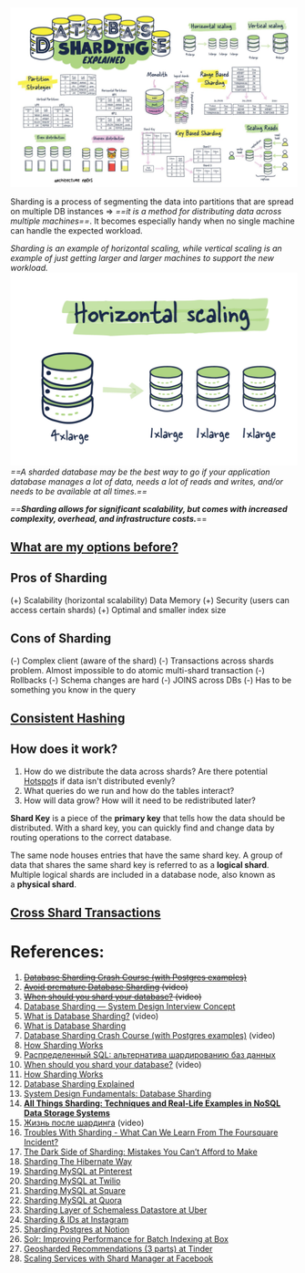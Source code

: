 ![Pasted image 20230605121444](../../../../../_Attachments/Pasted%20image%2020230605121444.png)

Sharding is a process of segmenting the data into partitions that are spread on multiple DB instances => *==it is a method for distributing data across multiple machines==*. It becomes especially handy when no single machine can handle the expected workload.

*Sharding is an example of horizontal scaling, while vertical scaling is an example of just getting larger and larger machines to support the new workload.*
![Pasted image 20230605121659](../../../../../_Attachments/Pasted%20image%2020230605121659.png)
*==A sharded database may be the best way to go if your application database manages a lot of data, needs a lot of reads and writes, and/or needs to be available at all times.==*

*==**Sharding allows for significant scalability, but comes with increased complexity, overhead, and infrastructure costs.***==
## [What are my options before?](What%20are%20my%20options%20before?.md)

## Pros of Sharding

(+) Scalability (horizontal scalability)
	Data
	Memory
(+) Security (users can access certain shards)
(+) Optimal and smaller index size
## Cons of Sharding

(-) Complex client (aware of the shard)
(-) Transactions across shards problem. 
	Almost impossible to do atomic multi-shard transaction
(-) Rollbacks
(-) Schema changes are hard
(-) JOINS across DBs
(-) Has to be something you know in the query
## [Consistent Hashing](../../../../2.%20Architecture/1.%20The%20Introduction%20of%20System%20Design/1.%20Concepts/Consistent%20Hashing.md)

## How does it work?

1. How do we distribute the data across shards? Are there potential [Hotspot](../../../../2.%20Architecture/1.%20The%20Introduction%20of%20System%20Design/1.%20Concepts/Hotspot.md)s if data isn't distributed evenly?
2. What queries do we run and how do the tables interact?
3. How will data grow? How will it need to be redistributed later?

**Shard Key** is a piece of the **primary key** that tells how the data should be distributed. With a shard key, you can quickly find and change data by routing operations to the correct database.

The same node houses entries that have the same shard key. A group of data that shares the same shard key is referred to as a **logical shard**. Multiple logical shards are included in a database node, also known as a **physical shard**.
## [Cross Shard Transactions](Cross%20Shard%20Transactions.md)

# References:

1. ~~[Database Sharding Crash Course (with Postgres examples)](!https://www.youtube.com/watch?v=d1fXBLqnFvc&list=PLQnljOFTspQXjD0HOzN7P2tgzu7scWpl2&index=17)~~
2. ~~[Avoid premature Database Sharding](https://www.youtube.com/watch?v=aXD4tWbkoJo&list=PLQnljOFTspQXjD0HOzN7P2tgzu7scWpl2&index=17) (video)~~
3. ~~[When should you shard your database?](https://www.youtube.com/watch?v=iHNovZUZM3A&list=PLQnljOFTspQXjD0HOzN7P2tgzu7scWpl2&index=40) (video)~~
4. [Database Sharding — System Design Interview Concept](https://medium.com/@anuupadhyay1994/database-sharding-system-design-interview-concept-2d0d6bdbb5dd)
5. [What is Database Sharding?](https://www.youtube.com/watch?v=zaRkONvyGr8&list=PLMCXHnjXnTnvo6alSjVkgxV-VH6EPyvoX&index=5) (video)
6. [What is Database Sharding](https://naveenpn.medium.com/what-is-database-sharding-d38237cf5a8f)
7. [Database Sharding Crash Course (with Postgres examples)](https://www.youtube.com/watch?v=d1fXBLqnFvc&list=PLQnljOFTspQXjD0HOzN7P2tgzu7scWpl2&index=16) (video)
8. [How Sharding Works](https://medium.com/@jeeyoungk/how-sharding-works-b4dec46b3f6)
9. [Распределенный SQL: альтернатива шардированию баз данных](https://habr.com/ru/companies/ruvds/articles/714322/)
10. [When should you shard your database?](https://www.youtube.com/watch?v=iHNovZUZM3A&list=PLQnljOFTspQXNP6mQchJVP3S-3oKGEuw9&index=39) (video)
11. [How Sharding Works](https://medium.com/@jeeyoungk/how-sharding-works-b4dec46b3f6)
12. [Database Sharding Explained](https://architecturenotes.co/database-sharding-explained/)
13. [System Design Fundamentals: Database Sharding](https://rabisiddique.medium.com/system-design-fundamentals-database-sharding-2240c897fe98)
14. **[All Things Sharding: Techniques and Real-Life Examples in NoSQL Data Storage Systems](https://kousiknath.medium.com/all-things-sharding-techniques-and-real-life-examples-in-nosql-data-storage-systems-3e8beb98830a)**
15. [Жизнь после шардинга](https://www.youtube.com/watch?v=ZGAHlGfW1yw) (video)
16. [Troubles With Sharding - What Can We Learn From The Foursquare Incident?](http://highscalability.com/blog/2010/10/15/troubles-with-sharding-what-can-we-learn-from-the-foursquare.html)
17. [The Dark Side of Sharding: Mistakes You Can’t Afford to Make](https://levelup.gitconnected.com/the-dark-side-of-sharding-mistakes-you-cant-afford-to-make-7905a6c45499)
18. [Sharding The Hibernate Way](http://highscalability.com/blog/2008/7/26/sharding-the-hibernate-way.html)
19. [Sharding MySQL at Pinterest](https://medium.com/@Pinterest_Engineering/sharding-pinterest-how-we-scaled-our-mysql-fleet-3f341e96ca6f)
20. [Sharding MySQL at Twilio](https://www.twilio.com/engineering/2014/06/26/how-we-replaced-our-data-pipeline-with-zero-downtime)
21. [Sharding MySQL at Square](https://medium.com/square-corner-blog/sharding-cash-10280fa3ef3b)
22. [Sharding MySQL at Quora](https://www.quora.com/q/quoraengineering/MySQL-sharding-at-Quora)
23. [Sharding Layer of Schemaless Datastore at Uber](https://eng.uber.com/schemaless-rewrite/)
24. [Sharding & IDs at Instagram](https://instagram-engineering.com/sharding-ids-at-instagram-1cf5a71e5a5c)
25. [Sharding Postgres at Notion](https://www.notion.so/blog/sharding-postgres-at-notion)
26. [Solr: Improving Performance for Batch Indexing at Box](https://blog.box.com/blog/solr-improving-performance-batch-indexing/)
27. [Geosharded Recommendations (3 parts) at Tinder](https://medium.com/tinder-engineering/geosharded-recommendations-part-3-consistency-2d2cb2f0594b)
28. [Scaling Services with Shard Manager at Facebook](https://engineering.fb.com/production-engineering/scaling-services-with-shard-manager/)